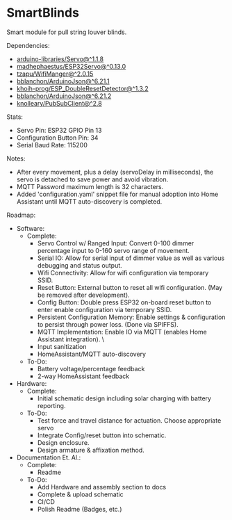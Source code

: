 # SmartBlinds

 Smart module for pull string louver blinds.

Dependencies:  

- [arduino-libraries/Servo@^1.1.8](https://github.com/arduino-libraries/Servo)  
- [madhephaestus/ESP32Servo@^0.13.0](https://github.com/madhephaestus/ESP32Servo)  
- [tzapu/WifiManger@^2.0.15](https://github.com/tzapu/WiFiManager)  
- [bblanchon/ArduinoJson@^6.21.1](https://github.com/bblanchon/ArduinoJson)
- [khoih-prog/ESP_DoubleResetDetector@^1.3.2](https://github.com/khoih-prog/ESP_DoubleResetDetector)  
- [bblanchon/ArduinoJson@^6.21.2](https://github.com/bblanchon/ArduinoJson)
- [knolleary/PubSubClient@^2.8](https://github.com/knolleary/pubsubclient)

Stats:  

- Servo Pin: ESP32 GPIO Pin 13  
- Configuration Button Pin: 34  
- Serial Baud Rate: 115200  

Notes:  

- After every movement, plus a delay (servoDelay in milliseconds), the servo is detached to save power and avoid vibration.
- MQTT Password maximum length is 32 characters.
- Added 'configuration.yaml' snippet file for manual adoption into Home Assistant until MQTT auto-discovery is completed.

Roadmap:  

- Software:  
  - Complete:  
    - Servo Control w/ Ranged Input: Convert 0-100 dimmer percentage input to 0-160 servo range of movement.  
    - Serial IO: Allow for serial input of dimmer value as well as various debugging and status output.  
    - Wifi Connectivity: Allow for wifi configuration via temporary SSID.  
    - Reset Button: External button to reset all wifi configuration. (May be removed after development).  
    - Config Button: Double press ESP32 on-board reset button to enter enable configuration via temporary SSID.
    - Persistent Configuration Memory: Enable settings & configuration to persist through power loss. (Done via SPIFFS).  
    - MQTT Implementation: Enable IO via MQTT (enables Home Assistant integration).  \
    - Input sanitization
    - HomeAssistant/MQTT auto-discovery
  - To-Do:  
    - Battery voltage/percentage feedback
    - 2-way HomeAssistant feedback
- Hardware:
  - Complete:
    - Initial schematic design including solar charging with battery reporting.
  - To-Do:
    - Test force and travel distance for actuation. Choose appropriate servo
    - Integrate Config/reset button into schematic.  
    - Design enclosure.
    - Design armature & affixation method.
- Documentation Et. Al.:
  - Complete:
    - Readme
  - To-Do:
    - Add Hardware and assembly section to docs
    - Complete & upload schematic
    - CI/CD
    - Polish Readme (Badges, etc.)
